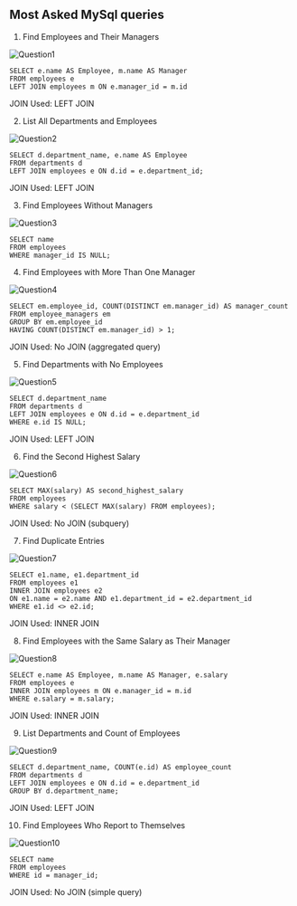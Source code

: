 ## Most Asked MySql queries

1. Find Employees and Their Managers

![Question1](/About%20Databases/table%20images/ques1.png)  

```
SELECT e.name AS Employee, m.name AS Manager
FROM employees e
LEFT JOIN employees m ON e.manager_id = m.id
```
JOIN Used: LEFT JOIN

2. List All Departments and Employees

![Question2](/About%20Databases/table%20images/ques2.png)

```
SELECT d.department_name, e.name AS Employee
FROM departments d
LEFT JOIN employees e ON d.id = e.department_id;
```
JOIN Used: LEFT JOIN

3. Find Employees Without Managers

![Question3](/About%20Databases/table%20images/ques3.png)

```
SELECT name
FROM employees
WHERE manager_id IS NULL;
```

4. Find Employees with More Than One Manager

![Question4](/About%20Databases/table%20images/ques4.png)

```
SELECT em.employee_id, COUNT(DISTINCT em.manager_id) AS manager_count
FROM employee_managers em
GROUP BY em.employee_id
HAVING COUNT(DISTINCT em.manager_id) > 1;
```
JOIN Used: No JOIN (aggregated query)

5. Find Departments with No Employees

![Question5](/About%20Databases/table%20images/ques5.png)

```
SELECT d.department_name
FROM departments d
LEFT JOIN employees e ON d.id = e.department_id
WHERE e.id IS NULL;
```
JOIN Used: LEFT JOIN

6. Find the Second Highest Salary

![Question6](/About%20Databases/table%20images/ques6.png)

```
SELECT MAX(salary) AS second_highest_salary
FROM employees
WHERE salary < (SELECT MAX(salary) FROM employees);
```
JOIN Used: No JOIN (subquery)

7. Find Duplicate Entries

![Question7](/About%20Databases/table%20images/ques7.png)

```
SELECT e1.name, e1.department_id
FROM employees e1
INNER JOIN employees e2
ON e1.name = e2.name AND e1.department_id = e2.department_id
WHERE e1.id <> e2.id;
```
JOIN Used: INNER JOIN

8. Find Employees with the Same Salary as Their Manager

![Question8](/About%20Databases/table%20images/ques8.png)

```
SELECT e.name AS Employee, m.name AS Manager, e.salary
FROM employees e
INNER JOIN employees m ON e.manager_id = m.id
WHERE e.salary = m.salary;
```
JOIN Used: INNER JOIN

9. List Departments and Count of Employees

![Question9](/About%20Databases/table%20images/ques9.png)

```
SELECT d.department_name, COUNT(e.id) AS employee_count
FROM departments d
LEFT JOIN employees e ON d.id = e.department_id
GROUP BY d.department_name;
```
JOIN Used: LEFT JOIN

10. Find Employees Who Report to Themselves

![Question10](/About%20Databases/table%20images/ques10.png)

```
SELECT name
FROM employees
WHERE id = manager_id;
```
JOIN Used: No JOIN (simple query)

